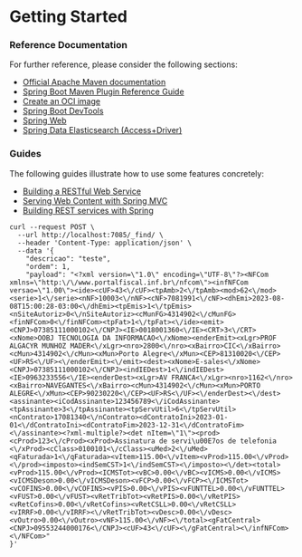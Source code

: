 # Getting Started

### Reference Documentation
For further reference, please consider the following sections:

* [Official Apache Maven documentation](https://maven.apache.org/guides/index.html)
* [Spring Boot Maven Plugin Reference Guide](https://docs.spring.io/spring-boot/docs/2.7.16/maven-plugin/reference/html/)
* [Create an OCI image](https://docs.spring.io/spring-boot/docs/2.7.16/maven-plugin/reference/html/#build-image)
* [Spring Boot DevTools](https://docs.spring.io/spring-boot/docs/2.7.16/reference/htmlsingle/index.html#using.devtools)
* [Spring Web](https://docs.spring.io/spring-boot/docs/2.7.16/reference/htmlsingle/index.html#web)
* [Spring Data Elasticsearch (Access+Driver)](https://docs.spring.io/spring-boot/docs/2.7.16/reference/htmlsingle/index.html#data.nosql.elasticsearch)

### Guides
The following guides illustrate how to use some features concretely:

* [Building a RESTful Web Service](https://spring.io/guides/gs/rest-service/)
* [Serving Web Content with Spring MVC](https://spring.io/guides/gs/serving-web-content/)
* [Building REST services with Spring](https://spring.io/guides/tutorials/rest/)



```
curl --request POST \
  --url http://localhost:7085/_find/ \
  --header 'Content-Type: application/json' \
  --data '{
	"descricao": "teste",
	"ordem": 1,
	"payload": "<?xml version=\"1.0\" encoding=\"UTF-8\"?><NFCom xmlns=\"http:\/\/www.portalfiscal.inf.br\/nfcom\"><infNFCom versao=\"1.00\"><ide><cUF>43<\/cUF><tpAmb>2<\/tpAmb><mod>62<\/mod><serie>1<\/serie><nNF>10003<\/nNF><cNF>7081991<\/cNF><dhEmi>2023-08-08T15:00:28-03:00<\/dhEmi><tpEmis>1<\/tpEmis><nSiteAutoriz>0<\/nSiteAutoriz><cMunFG>4314902<\/cMunFG><finNFCom>0<\/finNFCom><tpFat>1<\/tpFat><\/ide><emit><CNPJ>07385111000102<\/CNPJ><IE>0018001360<\/IE><CRT>3<\/CRT><xNome>OOBJ TECNOLOGIA DA INFORMACAO<\/xNome><enderEmit><xLgr>PROF ALGACYR MUNHOZ MADER<\/xLgr><nro>2800<\/nro><xBairro>CIC<\/xBairro><cMun>4314902<\/cMun><xMun>Porto Alegre<\/xMun><CEP>81310020<\/CEP><UF>RS<\/UF><\/enderEmit><\/emit><dest><xNome>E-sales<\/xNome><CNPJ>07385111000102<\/CNPJ><indIEDest>1<\/indIEDest><IE>0963233556<\/IE><enderDest><xLgr>AV FRANCA<\/xLgr><nro>1162<\/nro><xBairro>NAVEGANTES<\/xBairro><cMun>4314902<\/cMun><xMun>PORTO ALEGRE<\/xMun><CEP>90230220<\/CEP><UF>RS<\/UF><\/enderDest><\/dest><assinante><iCodAssinante>123456789<\/iCodAssinante><tpAssinante>3<\/tpAssinante><tpServUtil>6<\/tpServUtil><nContrato>17081340<\/nContrato><dContratoIni>2023-01-01<\/dContratoIni><dContratoFim>2023-12-31<\/dContratoFim><\/assinante><?xml-multiple?><det nItem=\"1\"><prod><cProd>123<\/cProd><xProd>Assinatura de servi\u00E7os de telefonia <\/xProd><cClass>0100101<\/cClass><uMed>2<\/uMed><qFaturada>1<\/qFaturada><vItem>115.00<\/vItem><vProd>115.00<\/vProd><\/prod><imposto><indSemCST>1<\/indSemCST><\/imposto><\/det><total><vProd>115.00<\/vProd><ICMSTot><vBC>0.00<\/vBC><vICMS>0.00<\/vICMS><vICMSDeson>0.00<\/vICMSDeson><vFCP>0.00<\/vFCP><\/ICMSTot><vCOFINS>0.00<\/vCOFINS><vPIS>0.00<\/vPIS><vFUNTTEL>0.00<\/vFUNTTEL><vFUST>0.00<\/vFUST><vRetTribTot><vRetPIS>0.00<\/vRetPIS><vRetCofins>0.00<\/vRetCofins><vRetCSLL>0.00<\/vRetCSLL><vIRRF>0.00<\/vIRRF><\/vRetTribTot><vDesc>0.00<\/vDesc><vOutro>0.00<\/vOutro><vNF>115.00<\/vNF><\/total><gFatCentral><CNPJ>09553244000176<\/CNPJ><cUF>43<\/cUF><\/gFatCentral><\/infNFCom><\/NFCom>"
}'
```